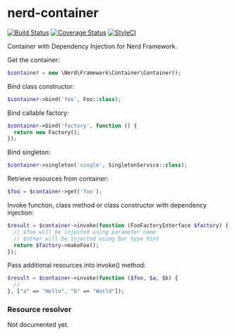 # nerd-container
[![Build Status](https://app.travis-ci.com/nerd-framework/nerd-container.svg?branch=master)](https://app.travis-ci.com/nerd-framework/nerd-container)
[![Coverage Status](https://coveralls.io/repos/github/nerd-framework/nerd-container/badge.svg?branch=master)](https://coveralls.io/github/nerd-framework/nerd-container?branch=master)
[![StyleCI](https://styleci.io/repos/53842620/shield?branch=master)](https://styleci.io/repos/53842620)

Container with Dependency Injection for Nerd Framework.

Get the container:

```php
$container = new \Nerd\Framework\Container\Container();
```

Bind class constructor:

```php
$container->bind('foo', Foo::class);
```

Bind callable factory:

```php
$container->bind('factory', function () {
  return new Factory();
});
```

Bind singleton:

```php
$container->singleton('single', SingletonService::class);
```

Retrieve resources from container:

```php
$foo = $container->get('foo');
```

Invoke function, class method or class constructor with dependency injection:

```php
$result = $container->invoke(function (FooFactoryInterface $factory) {
  // $foo will be injected using parameter name
  // $other will be injected using Bar type hint
  return $factory->makeFoo();
});
```

Pass additional resources into invoke() method:

```php
$result = $container->invoke(function ($foo, $a, $b) {
  //
}, ["a" => "Hello", "b" => "World"]);
```

### Resource resolver
Not documented yet.
